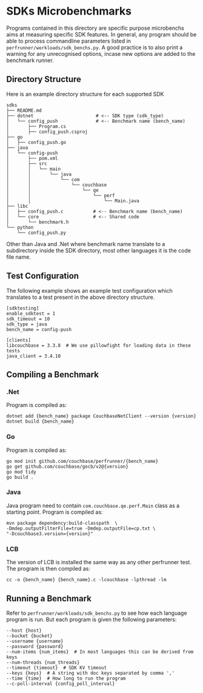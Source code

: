 # SDKs Microbenchmarks
Programs contained in this directory are specific purpose microbenchs aims at measuring specific SDK features.
In general, any program should be able to process commandline parameters listed in `perfrunner/workloads/sdk_benchs.py`.
A good practice is to also print a warning for any unrecognised options, incase new options are added to the benchmark runner.

## Directory Structure
Here is an example directory structure for each supported SDK
```
sdks
├── README.md
├── dotnet                       # <-- SDK type (sdk_type)
│   └── config_push              # <-- Benchmark name (bench_name)
│       ├── Program.cs
│       ├── config_push.csproj
├── go
│   ├── config_push.go
├── java
│   └── config-push
│       ├── pom.xml
│       ├── src
│       │   └── main
│       │       └── java
│       │           └── com
│       │               └── couchbase
│       │                   └── qe
│       │                       └── perf
│       │                           └── Main.java
├── libc
│   ├── config_push.c           # <-- Benchmark name (bench_name)
│   └── core                    # <-- Shared code
│       └── benchmark.h
└── python
    └── config_push.py
```
Other than Java and .Net where benchmark name translate to a subdirectory inside the SDK directory,
most other languages it is the code file name.

## Test Configuration
The following example shows an example test configuration which translates to a test present
in the above directory structure.
```
[sdktesting]
enable_sdktest = 1
sdk_timeout = 10
sdk_type = java
bench_name = config-push

[clients]
libcouchbase = 3.3.8  # We use pillowfight for loading data in these tests
java_client = 3.4.10
```

## Compiling a Benchmark
### .Net
Program is compiled as:
```
dotnet add {bench_name} package CouchbaseNetClient --version {version}
dotnet build {bench_name}
```

### Go
Program is compiled as:
```
go mod init github.com/couchbase/perfrunner/{bench_name}
go get github.com/couchbase/gocb/v2@{version}
go mod tidy
go build .
```

### Java
Java program need to contain `com.couchbase.qe.perf.Main` class as a starting point.
Program is compiled as:
```
mvn package dependency:build-classpath  \
-Dmdep.outputFilterFile=true -Dmdep.outputFile=cp.txt \
"-Dcouchbase3.version={version}"
```

### LCB
The version of LCB is installed the same way as any other perfrunner test. The program is then compiled as:
```
cc -o {bench_name} {bench_name}.c -lcouchbase -lpthread -lm
```

## Running a Benchmark
Refer to `perfrunner/workloads/sdk_benchs.py` to see how each language program is run.
But each program is given the following parameters:
```
--host {host}
--bucket {bucket}
--username {username}
--password {password}
--num-items {num_items}  # In most languages this can be derived from keys
--num-threads {num_threads}
--timeout {timeout}  # SDK KV timeout
--keys {keys}  # A string with doc keys separated by comma ','
--time {time}  # How long to run the program
--c-poll-interval {config_poll_interval}
```
